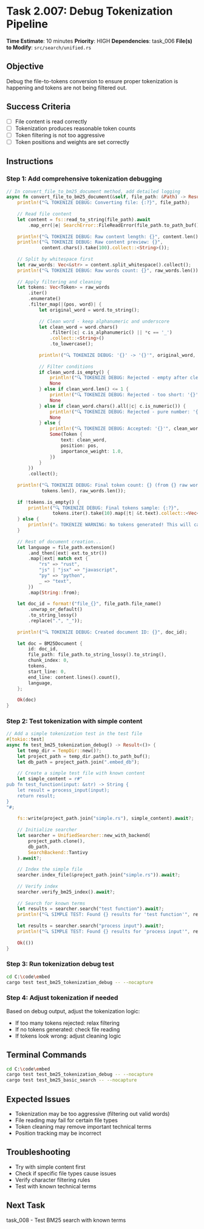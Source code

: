 # Task 2.007: Debug Tokenization Pipeline

**Time Estimate**: 10 minutes
**Priority**: HIGH
**Dependencies**: task_006
**File(s) to Modify**: `src/search/unified.rs`

## Objective
Debug the file-to-tokens conversion to ensure proper tokenization is happening and tokens are not being filtered out.

## Success Criteria
- [ ] File content is read correctly
- [ ] Tokenization produces reasonable token counts
- [ ] Token filtering is not too aggressive
- [ ] Token positions and weights are set correctly

## Instructions

### Step 1: Add comprehensive tokenization debugging
```rust
// In convert_file_to_bm25_document method, add detailed logging
async fn convert_file_to_bm25_document(&self, file_path: &Path) -> Result<BM25Document, SearchError> {
    println!("🔍 TOKENIZE DEBUG: Converting file: {:?}", file_path);
    
    // Read file content
    let content = fs::read_to_string(file_path).await
        .map_err(|e| SearchError::FileReadError(file_path.to_path_buf(), e))?;
    
    println!("🔍 TOKENIZE DEBUG: Raw content length: {}", content.len());
    println!("🔍 TOKENIZE DEBUG: Raw content preview: {}", 
             content.chars().take(100).collect::<String>());
    
    // Split by whitespace first
    let raw_words: Vec<&str> = content.split_whitespace().collect();
    println!("🔍 TOKENIZE DEBUG: Raw words count: {}", raw_words.len());
    
    // Apply filtering and cleaning
    let tokens: Vec<Token> = raw_words
        .iter()
        .enumerate()
        .filter_map(|(pos, word)| {
            let original_word = word.to_string();
            
            // Clean word - keep alphanumeric and underscore
            let clean_word = word.chars()
                .filter(|c| c.is_alphanumeric() || *c == '_')
                .collect::<String>()
                .to_lowercase();
            
            println!("🔍 TOKENIZE DEBUG: '{}' -> '{}'", original_word, clean_word);
            
            // Filter conditions
            if clean_word.is_empty() {
                println!("🔍 TOKENIZE DEBUG: Rejected - empty after cleaning");
                None
            } else if clean_word.len() <= 1 {
                println!("🔍 TOKENIZE DEBUG: Rejected - too short: '{}'", clean_word);
                None
            } else if clean_word.chars().all(|c| c.is_numeric()) {
                println!("🔍 TOKENIZE DEBUG: Rejected - pure number: '{}'", clean_word);
                None
            } else {
                println!("🔍 TOKENIZE DEBUG: Accepted: '{}'", clean_word);
                Some(Token {
                    text: clean_word,
                    position: pos,
                    importance_weight: 1.0,
                })
            }
        })
        .collect();
    
    println!("🔍 TOKENIZE DEBUG: Final token count: {} (from {} raw words)", 
             tokens.len(), raw_words.len());
    
    if !tokens.is_empty() {
        println!("🔍 TOKENIZE DEBUG: Final tokens sample: {:?}", 
                 tokens.iter().take(10).map(|t| &t.text).collect::<Vec<_>>());
    } else {
        println!("⚠️ TOKENIZE WARNING: No tokens generated! This will cause empty index.");
    }
    
    // Rest of document creation...
    let language = file_path.extension()
        .and_then(|ext| ext.to_str())
        .map(|ext| match ext {
            "rs" => "rust",
            "js" | "jsx" => "javascript",
            "py" => "python",
            _ => "text",
        })
        .map(String::from);
    
    let doc_id = format!("file_{}", file_path.file_name()
        .unwrap_or_default()
        .to_string_lossy()
        .replace(".", "_"));
    
    println!("🔍 TOKENIZE DEBUG: Created document ID: {}", doc_id);
    
    let doc = BM25Document {
        id: doc_id,
        file_path: file_path.to_string_lossy().to_string(),
        chunk_index: 0,
        tokens,
        start_line: 0,
        end_line: content.lines().count(),
        language,
    };
    
    Ok(doc)
}
```

### Step 2: Test tokenization with simple content
```rust
// Add a simple tokenization test in the test file
#[tokio::test]
async fn test_bm25_tokenization_debug() -> Result<()> {
    let temp_dir = TempDir::new()?;
    let project_path = temp_dir.path().to_path_buf();
    let db_path = project_path.join(".embed_db");
    
    // Create a simple test file with known content
    let simple_content = r#"
pub fn test_function(input: &str) -> String {
    let result = process_input(input);
    return result;
}
"#;
    
    fs::write(project_path.join("simple.rs"), simple_content).await?;
    
    // Initialize searcher
    let searcher = UnifiedSearcher::new_with_backend(
        project_path.clone(),
        db_path,
        SearchBackend::Tantivy
    ).await?;
    
    // Index the simple file
    searcher.index_file(&project_path.join("simple.rs")).await?;
    
    // Verify index
    searcher.verify_bm25_index().await?;
    
    // Search for known terms
    let results = searcher.search("test function").await?;
    println!("🔍 SIMPLE TEST: Found {} results for 'test function'", results.len());
    
    let results = searcher.search("process input").await?;
    println!("🔍 SIMPLE TEST: Found {} results for 'process input'", results.len());
    
    Ok(())
}
```

### Step 3: Run tokenization debug test
```bash
cd C:\code\embed
cargo test test_bm25_tokenization_debug -- --nocapture
```

### Step 4: Adjust tokenization if needed
Based on debug output, adjust the tokenization logic:
- If too many tokens rejected: relax filtering
- If no tokens generated: check file reading
- If tokens look wrong: adjust cleaning logic

## Terminal Commands
```bash
cd C:\code\embed
cargo test test_bm25_tokenization_debug -- --nocapture
cargo test test_bm25_basic_search -- --nocapture
```

## Expected Issues
- Tokenization may be too aggressive (filtering out valid words)
- File reading may fail for certain file types
- Token cleaning may remove important technical terms
- Position tracking may be incorrect

## Troubleshooting
- Try with simple content first
- Check if specific file types cause issues
- Verify character filtering rules
- Test with known technical terms

## Next Task
task_008 - Test BM25 search with known terms
